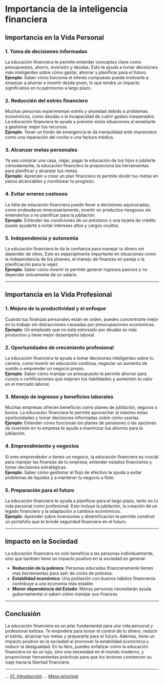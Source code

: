 # Importancia de la inteligencia financiera

## **Importancia en la Vida Personal**

### 1. **Toma de decisiones informadas**

La educación financiera te permite entender conceptos clave como presupuestos, ahorro, inversión y deudas. Esto te ayuda a tomar decisiones más inteligentes sobre cómo gastar, ahorrar y planificar para el futuro.  
**Ejemplo**: Saber cómo funciona el interés compuesto puede motivarte a empezar a ahorrar e invertir desde joven, lo que tendrá un impacto significativo en tu patrimonio a largo plazo.

### 2. **Reducción del estrés financiero**

Muchas personas experimentan estrés y ansiedad debido a problemas económicos, como deudas o la incapacidad de cubrir gastos inesperados. La educación financiera te ayuda a prevenir estas situaciones al enseñarte a gestionar mejor tus recursos.  
**Ejemplo**: Tener un fondo de emergencia te da tranquilidad ante imprevistos como una reparación del coche o una factura médica.

### 3. **Alcanzar metas personales**

Ya sea comprar una casa, viajar, pagar la educación de tus hijos o jubilarte cómodamente, la educación financiera te proporciona las herramientas para planificar y alcanzar tus metas.  
**Ejemplo**: Aprender a crear un plan financiero te permite dividir tus metas en pasos alcanzables y monitorear tu progreso.

### 4. **Evitar errores costosos**

La falta de educación financiera puede llevar a decisiones equivocadas, como endeudarse innecesariamente, invertir en productos riesgosos sin entenderlos o no planificar para la jubilación.  
**Ejemplo**: Entender las condiciones de un préstamo o una tarjeta de crédito puede ayudarte a evitar intereses altos y cargos ocultos.

### 5. **Independencia y autonomía**

La educación financiera te da la confianza para manejar tu dinero sin depender de otros. Esto es especialmente importante en situaciones como la independencia de los jóvenes, el manejo de finanzas en pareja o la planificación para la vejez.  
**Ejemplo**: Saber cómo invertir te permite generar ingresos pasivos y no depender únicamente de un salario.

---

## **Importancia en la Vida Profesional**

### 1. **Mejora de la productividad y el enfoque**

Cuando tus finanzas personales están en orden, puedes concentrarte mejor en tu trabajo sin distracciones causadas por preocupaciones económicas.  
**Ejemplo**: Un empleado que no está estresado por deudas es más productivo y tiene mejor desempeño laboral.

### 2. **Oportunidades de crecimiento profesional**

La educación financiera te ayuda a tomar decisiones inteligentes sobre tu carrera, como invertir en educación continua, negociar un aumento de sueldo o emprender un negocio propio.  
**Ejemplo**: Saber cómo manejar un presupuesto te permite ahorrar para cursos o certificaciones que mejoren tus habilidades y aumenten tu valor en el mercado laboral.

### 3. **Manejo de ingresos y beneficios laborales**

Muchas empresas ofrecen beneficios como planes de jubilación, seguros o bonos. La educación financiera te permite aprovechar al máximo estas oportunidades y tomar decisiones informadas sobre cómo usarlas.  
**Ejemplo**: Entender cómo funcionan los planes de pensiones o las opciones de inversión en tu empresa te ayuda a maximizar tus ahorros para la jubilación.

### 4. **Emprendimiento y negocios**

Si eres emprendedor o tienes un negocio, la educación financiera es crucial para manejar las finanzas de tu empresa, entender estados financieros y tomar decisiones estratégicas.  
**Ejemplo**: Saber cómo gestionar el flujo de efectivo te ayuda a evitar problemas de liquidez y a mantener tu negocio a flote.

### 5. **Preparación para el futuro**

La educación financiera te ayuda a planificar para el largo plazo, tanto en tu vida personal como profesional. Esto incluye la jubilación, la creación de un legado financiero y la adaptación a cambios económicos.  
**Ejemplo**: Aprender sobre inversiones y diversificación te permite construir un portafolio que te brinde seguridad financiera en el futuro.

---

## **Impacto en la Sociedad**

La educación financiera no solo beneficia a las personas individualmente, sino que también tiene un impacto positivo en la sociedad en general:

- **Reducción de la pobreza**: Personas educadas financieramente tienen más herramientas para salir de ciclos de pobreza.
- **Estabilidad económica**: Una población con buenos hábitos financieros contribuye a una economía más estable.
- **Menor dependencia del Estado**: Menos personas necesitarán ayuda gubernamental si saben cómo manejar sus finanzas.

---

## **Conclusión**

La educación financiera es un pilar fundamental para una vida personal y profesional exitosa. Te empodera para tomar el control de tu dinero, reducir el estrés, alcanzar tus metas y prepararte para el futuro. Además, tiene un impacto positivo en la sociedad al promover la estabilidad económica y reducir la desigualdad. En tu libro, puedes enfatizar cómo la educación financiera no es un lujo, sino una necesidad en el mundo moderno, y proporcionar herramientas prácticas para que los lectores comiencen su viaje hacia la libertad financiera.

---

... [01. Introducción](../01-introduccion.md) ... [Menu principal](../../SUMMARY.md)
